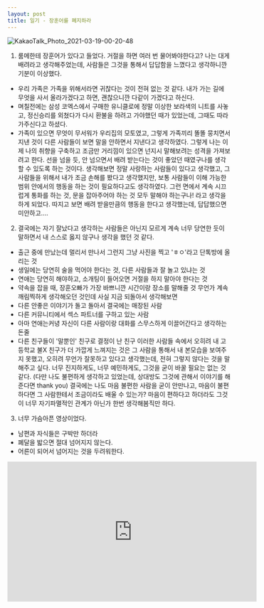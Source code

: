 ```yaml
---
layout: post
title: 일기 - 장훈어를 폐지하라
---
```

![KakaoTalk_Photo_2021-03-19-00-20-48](https://user-images.githubusercontent.com/50545088/111650894-17e7f600-8849-11eb-948f-63602fe3e014.jpeg)

1. 룸메한테 장훈어가 있다고 들었다. 거절을 하면 여러 번 물어봐야한다고? 나는 대게 배려라고 생각해주었는데, 사람들은 그것을 통해서 답답함을 느꼈다고 생각하니깐 기분이 이상했다.
- 우리 가족은 가족을 위해서라면 귀찮다는 것이 전혀 없는 것 같다. 내가 가는 길에 무엇을 사서 올라가겠다고 하면, 괜찮으니깐 다같이 가겠다고 하신다.
- 며칠전에는 삼성 코엑스에서 구매한 유니클로에 정말 이상한 보라색의 니트를 사놓고, 정신승리를 외쳤다가 다시 환불을 하려고 가야했던 때가 있었는데, 그때도 따라가주신다고 하셨다.
- 가족이 있으면 무엇이 무서워가 우리집의 모토였고, 그렇게 가족끼리 똘똘 뭉치면서 지낸 것이 다른 사람들이 보면 말을 안하면서 지낸다고 생각하였다.
그렇게 나는 이제 나의 취향을 구축하고 조금만 거리낌이 있으면 넌지시 말해보려는 성격을 가져보려고 한다. 선을 넘을 듯, 안 넘으면서 배려 받는다는 것이 좋았던 때였구나를 생각할 수 있도록 하는 것이다. 생각해보면 정말 사랑하는 사람들이 있다고 생각했고, 그 사람들을 위해서 내가 조금 손해를 봤다고 생각했지만, 보통 사람들이 이해 가능한 범위 안에서의 행동을 하는 것이 필요하다고도 생각하였다. 그런 면에서 계속 시끄럽게 통화를 하는 것, 문을 잡아주어야 하는 것 모두 말해야 하는구나! 라고 생각을 하게 되었다. 따지고 보면 배려 받을만큼의 행동을 한다고 생각했는데, 답답했으면 미안하고....

2. 결국에는 자기 잘났다고 생각하는 사람들은 아닌지 모르게 계속 너무 당연한 듯이 말하면서 내 스스로 옳지 않구나 생각을 했던 것 같다.
 - 출근 중에 만났는데 멀리서 만나서 그런지 그냥 사진을 찍고 'ㅎㅇ'라고 단톡방에 올리는 것
 - 생일에는 당연히 술을 먹어야 한다는 것, 다른 사람들과 잘 놀고 있냐는 것
 - 연애는 당연히 해야하고, 소개팅이 들어오면 거절을 하지 말아야 한다는 것
 - 약속을 잡을 때, 장훈오빠가 가장 바쁘니깐 시간이랑 장소를 말해줄 것
무언가 계속 깨림찍하게 생각해오던 것인데 사실 지금 되돌아서 생각해보면
 - 다른 안좋은 이야기가 돌고 돌아서 결국에는 매장된 사람
 - 다른 커뮤니티에서 섹스 파트너를 구하고 있는 사람
 - 아마 연애는커녕 자신이 다른 사람이랑 대화를 스무스하게 이끌어간다고 생각하는 돈줄
 - 다른 친구들이 '말뿐인' 친구로 결정이 난 친구
 이러한 사람들 속에서 오히려 내 고등학교 불X 친구가 더 가깝게 느껴지는 것은 그 사람을 통해서 내 본모습을 보여주지 못했고, 오히려 무언가 잘못하고 있다고 생각했는데, 전혀 그렇지 않다는 것을 말해주고 싶다. 너무 진지하게도, 너무 예민하게도, 그것을 굳이 바꿀 필요는 없는 것 같다. (다만 나도 불편하게 생각하고 있었는데, 상대방도 그것에 관해서 이야기를 해준다면 thank you) 결국에는 나도 마음 불편한 사람을 굳이 안만나고, 마음이 불편하다면 그 사람한테서 조금이라도 배울 수 있는가? 마음이 편하다고 하더라도 그것이 너무 자기파멸적인 관계가 아닌가 한번 생각해봄직만 하다.

3. 너무 가슴아픈 영상이었다.
- 남편과 자식들은 구박만 하더라
- 폐달을 밟으면 절대 넘어지지 않는다.
- 어른이 되어서 넘어지는 것을 두려워한다.

<iframe width="560" height="315" src="https://www.youtube.com/embed/LUMKNhhHQbg" frameborder="0" allow="accelerometer; autoplay; clipboard-write; encrypted-media; gyroscope; picture-in-picture" allowfullscreen></iframe>
